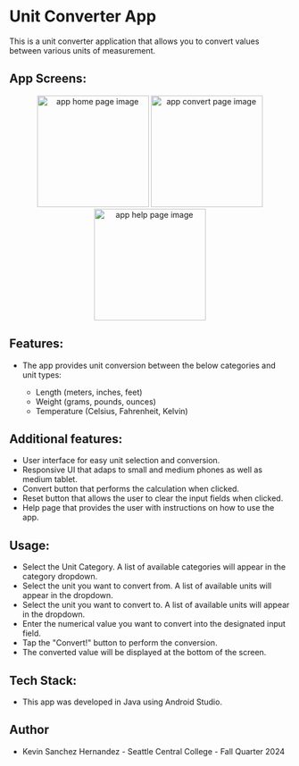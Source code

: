 <h1>Unit Converter App</h1>
<p>This is a unit converter application that allows you to convert values between various units of measurement.</p>
<h2>App Screens:</h2>
<div align="center">
  <img src="https://github.com/user-attachments/assets/17d27975-a244-4dd4-9df8-425268409dfd" alt="app home page image" style="width: 200px; height: auto;">
  <img src="https://github.com/user-attachments/assets/4dfb6695-10a2-48e3-81e3-b3f53e54acb9" alt="app convert page image" style="width: 200px; height: auto;">
  <img src="https://github.com/user-attachments/assets/b90c2961-b787-47dd-9de7-f6a722f41140" alt="app help page image" style="width: 200px; height: auto;">
</div>

<h2>Features:</h2>
<UL>
  <li>The app provides unit conversion between the below categories and unit types:</li>
  <ul>
    <LI>Length (meters, inches, feet)</LI>
    <LI>Weight (grams, pounds, ounces)</LI>
    <LI>Temperature (Celsius, Fahrenheit, Kelvin)</LI>
  </ul>
</UL>

<h2>Additional features:</h2> 
<UL>
  <LI>User interface for easy unit selection and conversion.</LI>
  <li>Responsive UI that adaps to small and medium phones as well as medium tablet.</li>
  <LI>Convert button that performs the calculation when clicked.</LI>
  <LI>Reset button that allows the user to clear the input fields when clicked.</LI>
  <LI>Help page that provides the user with instructions on how to use the app.</LI>
</UL>

<h2>Usage:</h2>
<UL>
  <LI>Select the Unit Category. A list of available categories will appear in the category dropdown.</LI>
  <LI>Select the unit you want to convert from. A list of available units will appear in the dropdown.</LI>
  <LI>Select the unit you want to convert to. A list of available units will appear in the dropdown.</LI>
  <LI>Enter the numerical value you want to convert into the designated input field.</LI>
  <LI>Tap the "Convert!" button to perform the conversion.</LI>
  <LI>The converted value will be displayed at the bottom of the screen.</LI>
</UL>   

<h2>Tech Stack:</h2>
<ul>
  <li>This app was developed in Java using Android Studio.</li>
</ul>
<h2>Author</h2>
<ul>
  <li>Kevin Sanchez Hernandez - Seattle Central College - Fall Quarter 2024</li>
</ul>
